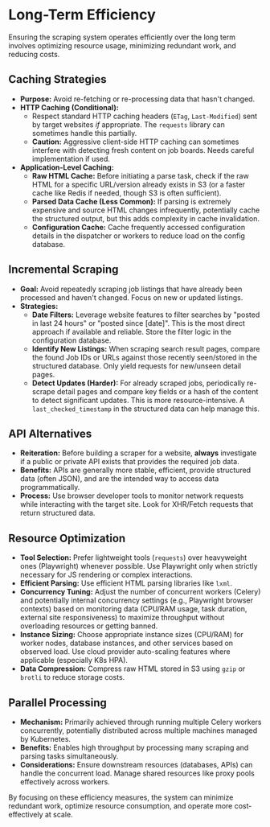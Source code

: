 # Long-Term Efficiency

Ensuring the scraping system operates efficiently over the long term involves optimizing resource usage, minimizing redundant work, and reducing costs.

## Caching Strategies

*   **Purpose:** Avoid re-fetching or re-processing data that hasn't changed.
*   **HTTP Caching (Conditional):**
    *   Respect standard HTTP caching headers (`ETag`, `Last-Modified`) sent by target websites *if* appropriate. The `requests` library can sometimes handle this partially.
    *   **Caution:** Aggressive client-side HTTP caching can sometimes interfere with detecting fresh content on job boards. Needs careful implementation if used.
*   **Application-Level Caching:**
    *   **Raw HTML Cache:** Before initiating a parse task, check if the raw HTML for a specific URL/version already exists in S3 (or a faster cache like Redis if needed, though S3 is often sufficient).
    *   **Parsed Data Cache (Less Common):** If parsing is extremely expensive and source HTML changes infrequently, potentially cache the structured output, but this adds complexity in cache invalidation.
    *   **Configuration Cache:** Cache frequently accessed configuration details in the dispatcher or workers to reduce load on the config database.

## Incremental Scraping

*   **Goal:** Avoid repeatedly scraping job listings that have already been processed and haven't changed. Focus on new or updated listings.
*   **Strategies:**
    *   **Date Filters:** Leverage website features to filter searches by "posted in last 24 hours" or "posted since [date]". This is the most direct approach if available and reliable. Store the filter logic in the configuration database.
    *   **Identify New Listings:** When scraping search result pages, compare the found Job IDs or URLs against those recently seen/stored in the structured database. Only yield requests for new/unseen detail pages.
    *   **Detect Updates (Harder):** For already scraped jobs, periodically re-scrape detail pages and compare key fields or a hash of the content to detect significant updates. This is more resource-intensive. A `last_checked_timestamp` in the structured data can help manage this.

## API Alternatives

*   **Reiteration:** Before building a scraper for a website, **always** investigate if a public or private API exists that provides the required job data.
*   **Benefits:** APIs are generally more stable, efficient, provide structured data (often JSON), and are the intended way to access data programmatically.
*   **Process:** Use browser developer tools to monitor network requests while interacting with the target site. Look for XHR/Fetch requests that return structured data.

## Resource Optimization

*   **Tool Selection:** Prefer lightweight tools (`requests`) over heavyweight ones (Playwright) whenever possible. Use Playwright only when strictly necessary for JS rendering or complex interactions.
*   **Efficient Parsing:** Use efficient HTML parsing libraries like `lxml`.
*   **Concurrency Tuning:** Adjust the number of concurrent workers (Celery) and potentially internal concurrency settings (e.g., Playwright browser contexts) based on monitoring data (CPU/RAM usage, task duration, external site responsiveness) to maximize throughput without overloading resources or getting banned.
*   **Instance Sizing:** Choose appropriate instance sizes (CPU/RAM) for worker nodes, database instances, and other services based on observed load. Use cloud provider auto-scaling features where applicable (especially K8s HPA).
*   **Data Compression:** Compress raw HTML stored in S3 using `gzip` or `brotli` to reduce storage costs.

## Parallel Processing

*   **Mechanism:** Primarily achieved through running multiple Celery workers concurrently, potentially distributed across multiple machines managed by Kubernetes.
*   **Benefits:** Enables high throughput by processing many scraping and parsing tasks simultaneously.
*   **Considerations:** Ensure downstream resources (databases, APIs) can handle the concurrent load. Manage shared resources like proxy pools effectively across workers.

By focusing on these efficiency measures, the system can minimize redundant work, optimize resource consumption, and operate more cost-effectively at scale.